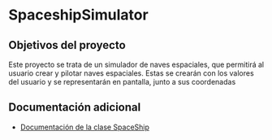 # SpaceshipSimulator
## Objetivos del proyecto
Este proyecto se trata de un simulador de naves espaciales, que permitirá al usuario crear y pilotar naves
espaciales. Estas se crearán con los valores del usuario y se representarán en pantalla, junto a sus coordenadas

## Documentación adicional
* [Documentación de la clase SpaceShip](https://github.com/joelmunu/SpaceshipSimulator/blob/emergencyStop/Docs/SpaceShip.md)
